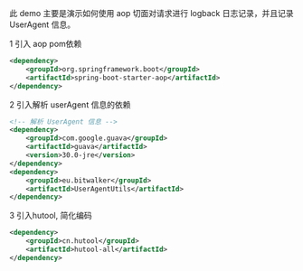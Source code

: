 此 demo 主要是演示如何使用 aop 切面对请求进行 logback 日志记录，并且记录 UserAgent 信息。

1 引入 aop pom依赖
```xml
<dependency>
    <groupId>org.springframework.boot</groupId>
    <artifactId>spring-boot-starter-aop</artifactId>
</dependency>
```

2 引入解析 userAgent 信息的依赖

```xml
<!-- 解析 UserAgent 信息 -->
<dependency>
    <groupId>com.google.guava</groupId>
    <artifactId>guava</artifactId>
    <version>30.0-jre</version>
</dependency>
<dependency>
    <groupId>eu.bitwalker</groupId>
    <artifactId>UserAgentUtils</artifactId>
</dependency>
```

3 引入hutool, 简化编码
```xml
<dependency>
    <groupId>cn.hutool</groupId>
    <artifactId>hutool-all</artifactId>
</dependency>
```